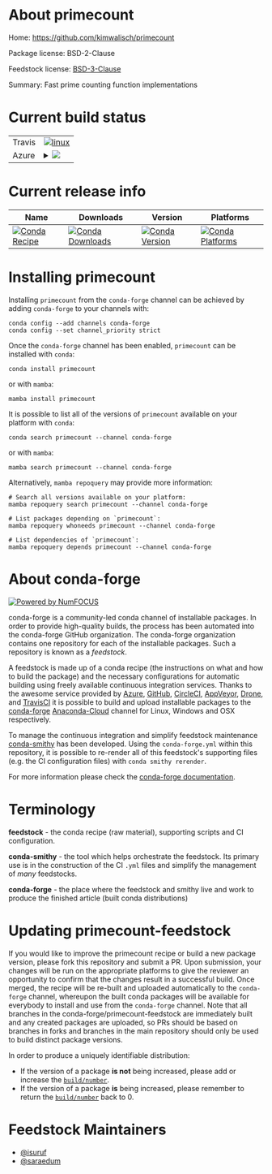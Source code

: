 About primecount
================

Home: https://github.com/kimwalisch/primecount

Package license: BSD-2-Clause

Feedstock license: [BSD-3-Clause](https://github.com/conda-forge/primecount-feedstock/blob/main/LICENSE.txt)

Summary: Fast prime counting function implementations

Current build status
====================


<table><tr>
    <td>Travis</td>
    <td>
      <a href="https://app.travis-ci.com/conda-forge/primecount-feedstock">
        <img alt="linux" src="https://img.shields.io/travis/com/conda-forge/primecount-feedstock/main.svg?label=Linux">
      </a>
    </td>
  </tr>
    
  <tr>
    <td>Azure</td>
    <td>
      <details>
        <summary>
          <a href="https://dev.azure.com/conda-forge/feedstock-builds/_build/latest?definitionId=14672&branchName=main">
            <img src="https://dev.azure.com/conda-forge/feedstock-builds/_apis/build/status/primecount-feedstock?branchName=main">
          </a>
        </summary>
        <table>
          <thead><tr><th>Variant</th><th>Status</th></tr></thead>
          <tbody><tr>
              <td>linux_64</td>
              <td>
                <a href="https://dev.azure.com/conda-forge/feedstock-builds/_build/latest?definitionId=14672&branchName=main">
                  <img src="https://dev.azure.com/conda-forge/feedstock-builds/_apis/build/status/primecount-feedstock?branchName=main&jobName=linux&configuration=linux%20linux_64_" alt="variant">
                </a>
              </td>
            </tr><tr>
              <td>linux_aarch64</td>
              <td>
                <a href="https://dev.azure.com/conda-forge/feedstock-builds/_build/latest?definitionId=14672&branchName=main">
                  <img src="https://dev.azure.com/conda-forge/feedstock-builds/_apis/build/status/primecount-feedstock?branchName=main&jobName=linux&configuration=linux%20linux_aarch64_" alt="variant">
                </a>
              </td>
            </tr><tr>
              <td>linux_ppc64le</td>
              <td>
                <a href="https://dev.azure.com/conda-forge/feedstock-builds/_build/latest?definitionId=14672&branchName=main">
                  <img src="https://dev.azure.com/conda-forge/feedstock-builds/_apis/build/status/primecount-feedstock?branchName=main&jobName=linux&configuration=linux%20linux_ppc64le_" alt="variant">
                </a>
              </td>
            </tr><tr>
              <td>osx_64</td>
              <td>
                <a href="https://dev.azure.com/conda-forge/feedstock-builds/_build/latest?definitionId=14672&branchName=main">
                  <img src="https://dev.azure.com/conda-forge/feedstock-builds/_apis/build/status/primecount-feedstock?branchName=main&jobName=osx&configuration=osx%20osx_64_" alt="variant">
                </a>
              </td>
            </tr><tr>
              <td>osx_arm64</td>
              <td>
                <a href="https://dev.azure.com/conda-forge/feedstock-builds/_build/latest?definitionId=14672&branchName=main">
                  <img src="https://dev.azure.com/conda-forge/feedstock-builds/_apis/build/status/primecount-feedstock?branchName=main&jobName=osx&configuration=osx%20osx_arm64_" alt="variant">
                </a>
              </td>
            </tr>
          </tbody>
        </table>
      </details>
    </td>
  </tr>
</table>

Current release info
====================

| Name | Downloads | Version | Platforms |
| --- | --- | --- | --- |
| [![Conda Recipe](https://img.shields.io/badge/recipe-primecount-green.svg)](https://anaconda.org/conda-forge/primecount) | [![Conda Downloads](https://img.shields.io/conda/dn/conda-forge/primecount.svg)](https://anaconda.org/conda-forge/primecount) | [![Conda Version](https://img.shields.io/conda/vn/conda-forge/primecount.svg)](https://anaconda.org/conda-forge/primecount) | [![Conda Platforms](https://img.shields.io/conda/pn/conda-forge/primecount.svg)](https://anaconda.org/conda-forge/primecount) |

Installing primecount
=====================

Installing `primecount` from the `conda-forge` channel can be achieved by adding `conda-forge` to your channels with:

```
conda config --add channels conda-forge
conda config --set channel_priority strict
```

Once the `conda-forge` channel has been enabled, `primecount` can be installed with `conda`:

```
conda install primecount
```

or with `mamba`:

```
mamba install primecount
```

It is possible to list all of the versions of `primecount` available on your platform with `conda`:

```
conda search primecount --channel conda-forge
```

or with `mamba`:

```
mamba search primecount --channel conda-forge
```

Alternatively, `mamba repoquery` may provide more information:

```
# Search all versions available on your platform:
mamba repoquery search primecount --channel conda-forge

# List packages depending on `primecount`:
mamba repoquery whoneeds primecount --channel conda-forge

# List dependencies of `primecount`:
mamba repoquery depends primecount --channel conda-forge
```


About conda-forge
=================

[![Powered by
NumFOCUS](https://img.shields.io/badge/powered%20by-NumFOCUS-orange.svg?style=flat&colorA=E1523D&colorB=007D8A)](https://numfocus.org)

conda-forge is a community-led conda channel of installable packages.
In order to provide high-quality builds, the process has been automated into the
conda-forge GitHub organization. The conda-forge organization contains one repository
for each of the installable packages. Such a repository is known as a *feedstock*.

A feedstock is made up of a conda recipe (the instructions on what and how to build
the package) and the necessary configurations for automatic building using freely
available continuous integration services. Thanks to the awesome service provided by
[Azure](https://azure.microsoft.com/en-us/services/devops/), [GitHub](https://github.com/),
[CircleCI](https://circleci.com/), [AppVeyor](https://www.appveyor.com/),
[Drone](https://cloud.drone.io/welcome), and [TravisCI](https://travis-ci.com/)
it is possible to build and upload installable packages to the
[conda-forge](https://anaconda.org/conda-forge) [Anaconda-Cloud](https://anaconda.org/)
channel for Linux, Windows and OSX respectively.

To manage the continuous integration and simplify feedstock maintenance
[conda-smithy](https://github.com/conda-forge/conda-smithy) has been developed.
Using the ``conda-forge.yml`` within this repository, it is possible to re-render all of
this feedstock's supporting files (e.g. the CI configuration files) with ``conda smithy rerender``.

For more information please check the [conda-forge documentation](https://conda-forge.org/docs/).

Terminology
===========

**feedstock** - the conda recipe (raw material), supporting scripts and CI configuration.

**conda-smithy** - the tool which helps orchestrate the feedstock.
                   Its primary use is in the construction of the CI ``.yml`` files
                   and simplify the management of *many* feedstocks.

**conda-forge** - the place where the feedstock and smithy live and work to
                  produce the finished article (built conda distributions)


Updating primecount-feedstock
=============================

If you would like to improve the primecount recipe or build a new
package version, please fork this repository and submit a PR. Upon submission,
your changes will be run on the appropriate platforms to give the reviewer an
opportunity to confirm that the changes result in a successful build. Once
merged, the recipe will be re-built and uploaded automatically to the
`conda-forge` channel, whereupon the built conda packages will be available for
everybody to install and use from the `conda-forge` channel.
Note that all branches in the conda-forge/primecount-feedstock are
immediately built and any created packages are uploaded, so PRs should be based
on branches in forks and branches in the main repository should only be used to
build distinct package versions.

In order to produce a uniquely identifiable distribution:
 * If the version of a package **is not** being increased, please add or increase
   the [``build/number``](https://docs.conda.io/projects/conda-build/en/latest/resources/define-metadata.html#build-number-and-string).
 * If the version of a package **is** being increased, please remember to return
   the [``build/number``](https://docs.conda.io/projects/conda-build/en/latest/resources/define-metadata.html#build-number-and-string)
   back to 0.

Feedstock Maintainers
=====================

* [@isuruf](https://github.com/isuruf/)
* [@saraedum](https://github.com/saraedum/)

